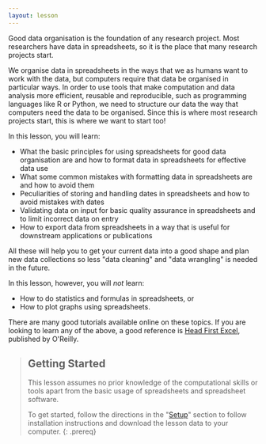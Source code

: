 ```yaml
---
layout: lesson
---
```


Good data organisation is the foundation of any research project. Most 
researchers have data in spreadsheets, so it is the place that many research
projects start. 

We organise data in spreadsheets in the ways that we as humans want to work with the data, 
but computers require that data be organised in particular ways. In order
to use tools that make computation and data analysis more efficient, reusable and reproducible, such as programming 
languages like R or Python, we need to structure our data the way that 
computers need the data to be organised. Since this is where most research projects start, 
this is where we want to start too!

In this lesson, you will learn:

- What the basic principles for using spreadsheets for good data organisation are and how to format 
data in spreadsheets for effective data use
- What some common mistakes with formatting data in spreadsheets are and how to avoid them
- Peculiarities of storing and handling dates in spreadsheets and how to avoid mistakes with dates
- Validating data on input for basic quality assurance in spreadsheets and to limit incorrect data on entry
- How to export data from spreadsheets in a way that is useful for downstream applications or publications

All these will help you to get your current data into a good shape and plan new data 
collections so less "data cleaning" and "data wrangling" is needed in the future.

In this lesson, however, you will *not* learn:
- How to do statistics and formulas in spreadsheets, or
- How to plot graphs using spreadsheets. 

There are many good tutorials available online on these topics. If you are looking to learn any of 
the above, a good reference is [Head First Excel](https://www.amazon.com/Head-First-Excel-learners-spreadsheets/dp/0596807694/ref=sr_1_1?ie=UTF8&qid=1491594584&sr=8-1&keywords=head+first+excel), published by O'Reilly.
 
> ## Getting Started
> This lesson assumes no prior knowledge of the computational skills or tools apart from the basic 
> usage of spreadsheets and spreadsheet software.
>
> To get started, follow the directions in the "[Setup](setup/)" section to 
> follow installation instructions and download the lesson data to your computer.
{: .prereq}
